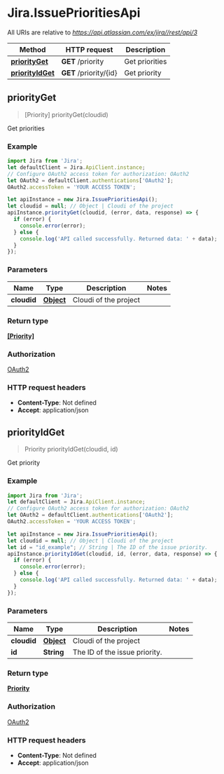# Jira.IssuePrioritiesApi

All URIs are relative to *https://api.atlassian.com/ex/jira//rest/api/3*

Method | HTTP request | Description
------------- | ------------- | -------------
[**priorityGet**](IssuePrioritiesApi.md#priorityGet) | **GET** /priority | Get priorities
[**priorityIdGet**](IssuePrioritiesApi.md#priorityIdGet) | **GET** /priority/{id} | Get priority



## priorityGet

> [Priority] priorityGet(cloudid)

Get priorities

### Example

```javascript
import Jira from 'Jira';
let defaultClient = Jira.ApiClient.instance;
// Configure OAuth2 access token for authorization: OAuth2
let OAuth2 = defaultClient.authentications['OAuth2'];
OAuth2.accessToken = 'YOUR ACCESS TOKEN';

let apiInstance = new Jira.IssuePrioritiesApi();
let cloudid = null; // Object | Cloudi of the project
apiInstance.priorityGet(cloudid, (error, data, response) => {
  if (error) {
    console.error(error);
  } else {
    console.log('API called successfully. Returned data: ' + data);
  }
});
```

### Parameters


Name | Type | Description  | Notes
------------- | ------------- | ------------- | -------------
 **cloudid** | [**Object**](.md)| Cloudi of the project | 

### Return type

[**[Priority]**](Priority.md)

### Authorization

[OAuth2](../README.md#OAuth2)

### HTTP request headers

- **Content-Type**: Not defined
- **Accept**: application/json


## priorityIdGet

> Priority priorityIdGet(cloudid, id)

Get priority

### Example

```javascript
import Jira from 'Jira';
let defaultClient = Jira.ApiClient.instance;
// Configure OAuth2 access token for authorization: OAuth2
let OAuth2 = defaultClient.authentications['OAuth2'];
OAuth2.accessToken = 'YOUR ACCESS TOKEN';

let apiInstance = new Jira.IssuePrioritiesApi();
let cloudid = null; // Object | Cloudi of the project
let id = "id_example"; // String | The ID of the issue priority.
apiInstance.priorityIdGet(cloudid, id, (error, data, response) => {
  if (error) {
    console.error(error);
  } else {
    console.log('API called successfully. Returned data: ' + data);
  }
});
```

### Parameters


Name | Type | Description  | Notes
------------- | ------------- | ------------- | -------------
 **cloudid** | [**Object**](.md)| Cloudi of the project | 
 **id** | **String**| The ID of the issue priority. | 

### Return type

[**Priority**](Priority.md)

### Authorization

[OAuth2](../README.md#OAuth2)

### HTTP request headers

- **Content-Type**: Not defined
- **Accept**: application/json

